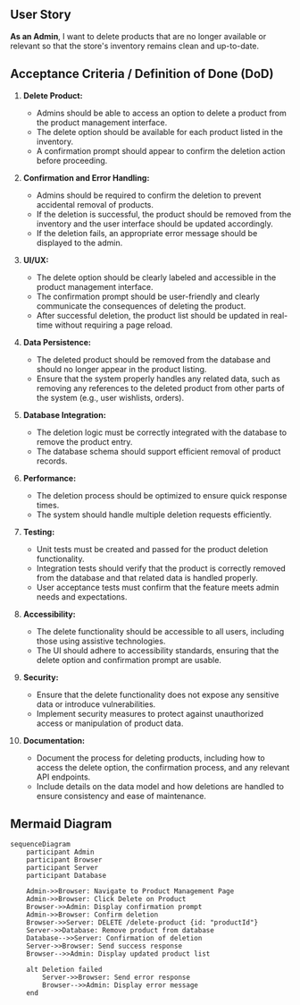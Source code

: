 ## User Story

**As an Admin**, I want to delete products that are no longer available or relevant so that the store's inventory remains clean and up-to-date.

## Acceptance Criteria / Definition of Done (DoD)

1. **Delete Product:**
   - Admins should be able to access an option to delete a product from the product management interface.
   - The delete option should be available for each product listed in the inventory.
   - A confirmation prompt should appear to confirm the deletion action before proceeding.

2. **Confirmation and Error Handling:**
   - Admins should be required to confirm the deletion to prevent accidental removal of products.
   - If the deletion is successful, the product should be removed from the inventory and the user interface should be updated accordingly.
   - If the deletion fails, an appropriate error message should be displayed to the admin.

3. **UI/UX:**
   - The delete option should be clearly labeled and accessible in the product management interface.
   - The confirmation prompt should be user-friendly and clearly communicate the consequences of deleting the product.
   - After successful deletion, the product list should be updated in real-time without requiring a page reload.

4. **Data Persistence:**
   - The deleted product should be removed from the database and should no longer appear in the product listing.
   - Ensure that the system properly handles any related data, such as removing any references to the deleted product from other parts of the system (e.g., user wishlists, orders).

5. **Database Integration:**
   - The deletion logic must be correctly integrated with the database to remove the product entry.
   - The database schema should support efficient removal of product records.

6. **Performance:**
   - The deletion process should be optimized to ensure quick response times.
   - The system should handle multiple deletion requests efficiently.

7. **Testing:**
   - Unit tests must be created and passed for the product deletion functionality.
   - Integration tests should verify that the product is correctly removed from the database and that related data is handled properly.
   - User acceptance tests must confirm that the feature meets admin needs and expectations.

8. **Accessibility:**
   - The delete functionality should be accessible to all users, including those using assistive technologies.
   - The UI should adhere to accessibility standards, ensuring that the delete option and confirmation prompt are usable.

9. **Security:**
   - Ensure that the delete functionality does not expose any sensitive data or introduce vulnerabilities.
   - Implement security measures to protect against unauthorized access or manipulation of product data.

10. **Documentation:**
    - Document the process for deleting products, including how to access the delete option, the confirmation process, and any relevant API endpoints.
    - Include details on the data model and how deletions are handled to ensure consistency and ease of maintenance.

## Mermaid Diagram

```mermaid
sequenceDiagram
    participant Admin
    participant Browser
    participant Server
    participant Database

    Admin->>Browser: Navigate to Product Management Page
    Admin->>Browser: Click Delete on Product
    Browser->>Admin: Display confirmation prompt
    Admin->>Browser: Confirm deletion
    Browser->>Server: DELETE /delete-product {id: "productId"}
    Server->>Database: Remove product from database
    Database-->>Server: Confirmation of deletion
    Server->>Browser: Send success response
    Browser-->>Admin: Display updated product list

    alt Deletion failed
        Server->>Browser: Send error response
        Browser-->>Admin: Display error message
    end
